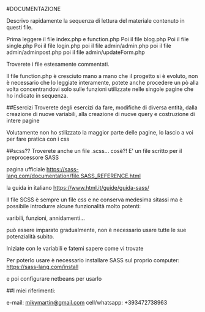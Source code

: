 #DOCUMENTAZIONE

Descrivo rapidamente la sequenza di lettura del materiale contenuto in questi file.

Prima leggere il file index.php e function.php
Poi il file blog.php
Poi il file single.php
Poi il file login.php
poi il file admin/admin.php
poi il file admin/adminpost.php
poi il file admin/updateForm.php

Troverete i file estesamente commentati.

Il file function.php è cresciuto mano a mano che il progetto si è evoluto,
non è necessario che lo leggiate interamente, potete anche procedere un pò 
alla volta concentrandovi solo sulle funzioni utilizzate nelle singole pagine
che ho indicato in sequenza.

##Esercizi
Troverete degli esercizi da fare, modifiche di diversa entità, dalla creazione di nuove variabili,
alla creazione di nuove query e costruzione di intere pagine

Volutamente non ho stilizzato la maggior parte delle pagine, lo lascio a voi per fare pratica con i css

##scss??
Troverete anche un file .scss... cosè?!
E' un file scritto per il preprocessore SASS 

pagina ufficiale https://sass-lang.com/documentation/file.SASS_REFERENCE.html

la guida in italiano https://www.html.it/guide/guida-sass/

Il file SCSS è sempre un file css e ne conserva medesima sitassi ma è possibile introdurre 
alcune funzionalità molto potenti:

varibili, funzioni, annidamenti...

può essere imparato gradualmente, non è necessario usare tutte le sue potenzialità subito.

Iniziate con le variabili e fatemi sapere come vi trovate

Per poterlo usare è necessario installare SASS sul proprio computer:
https://sass-lang.com/install

e poi configurare netbeans per usarlo

##I miei riferimenti:

e-mail: mikymartin@gmail.com
cell/whatsapp: +393472738963

